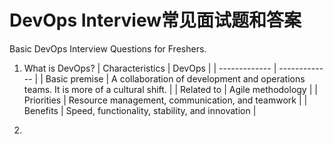 
# DevOps Interview常见面试题和答案
Basic DevOps Interview Questions for Freshers.
1. What is DevOps?
| Characteristics | DevOps |
| ------------- | ------------- |
| Basic premise  | A collaboration of development and operations teams. It is more of a cultural shift.  |
| Related to  | Agile methodology  |
| Priorities  | Resource management, communication, and teamwork |
| Benefits  | Speed, functionality, stability, and innovation |

2. 


